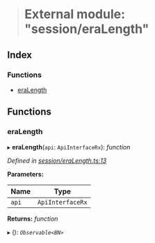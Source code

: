 > # External module: "session/eraLength"

## Index

### Functions

* [eraLength](_session_eralength_.md#eralength)

## Functions

###  eraLength

▸ **eraLength**(`api`: `ApiInterfaceRx`): *function*

*Defined in [session/eraLength.ts:13](https://github.com/polkadot-js/api/blob/8922bbf/packages/api-derive/src/session/eraLength.ts#L13)*

**Parameters:**

Name | Type |
------ | ------ |
`api` | `ApiInterfaceRx` |

**Returns:** *function*

▸ (): *`Observable<BN>`*